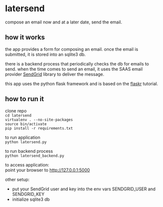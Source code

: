 latersend
========
compose an email now and at a later date, send the email.


how it works
------------
the app provides a form for composing an email.  once the
email is submitted, it is stored into an sqlite3 db.

there is a backend process that periodically checks the db 
for emails to send.
when the time comes to send an email, it uses the SAAS email
provider [SendGrid](https://github.com/sendgrid/sendgrid-python)
library to deliver the message.

this app uses the python flask framework and is based on 
the [flaskr](https://github.com/mitsuhiko/flask/tree/master/examples/flaskr/)
 tutorial.  


how to run it
-------------
clone repo  
`cd latersend`  
`virtualenv . --no-site-packages`  
`source bin/activate`  
`pip install -r requirements.txt`  

to run application  
`python latersend.py`  

to run backend process  
`python latersend_backend.py`  

to access application:  
point your browser to http://127.0.0.1:5000  


other setup:
* put your SendGrid user and key into the env vars
SENDGRID_USER and SENDGRID_KEY
* initialize sqlite3 db  

